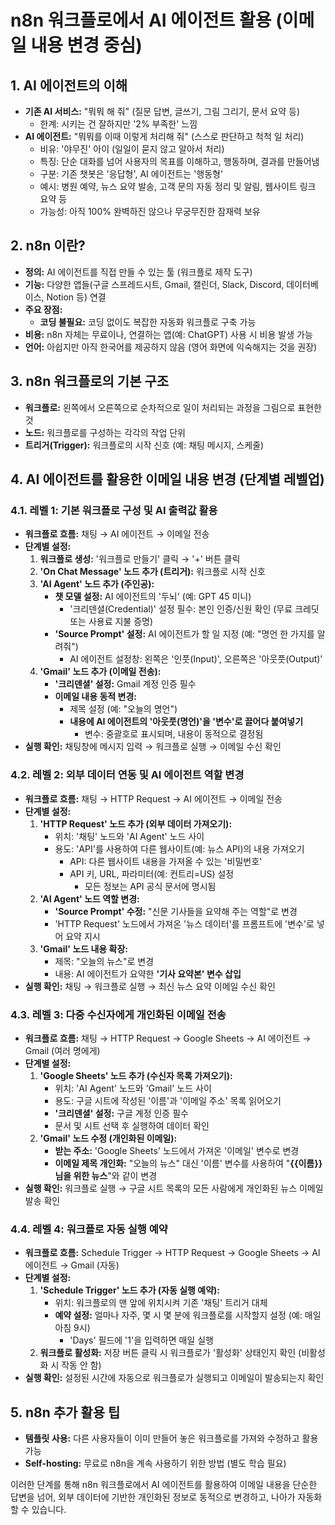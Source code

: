 
# n8n 워크플로에서 AI 에이전트 활용 (이메일 내용 변경 중심)

## 1. AI 에이전트의 이해
   -   **기존 AI 서비스:** "뭐뭐 해 줘" (질문 답변, 글쓰기, 그림 그리기, 문서 요약 등)
       -   한계: 시키는 건 잘하지만 '2% 부족한' 느낌
   -   **AI 에이전트:** "뭐뭐를 이때 이렇게 처리해 줘" (스스로 판단하고 척척 일 처리)
       -   비유: '야무진' 아이 (일일이 묻지 않고 알아서 처리)
       -   특징: 단순 대화를 넘어 사용자의 목표를 이해하고, 행동하며, 결과를 만들어냄
       -   구분: 기존 챗봇은 '응답형', AI 에이전트는 '행동형'
       -   예시: 병원 예약, 뉴스 요약 발송, 고객 문의 자동 정리 및 알림, 웹사이트 링크 요약 등
       -   가능성: 아직 100% 완벽하진 않으나 무궁무진한 잠재력 보유

## 2. n8n 이란?
   -   **정의:** AI 에이전트를 직접 만들 수 있는 툴 (워크플로 제작 도구)
   -   **기능:** 다양한 앱들(구글 스프레드시트, Gmail, 캘린더, Slack, Discord, 데이터베이스, Notion 등) 연결
   -   **주요 장점:**
       -   **코딩 불필요:** 코딩 없이도 복잡한 자동화 워크플로 구축 가능
   -   **비용:** n8n 자체는 무료이나, 연결하는 앱(예: ChatGPT) 사용 시 비용 발생 가능
   -   **언어:** 아쉽지만 아직 한국어를 제공하지 않음 (영어 화면에 익숙해지는 것을 권장)

## 3. n8n 워크플로의 기본 구조
   -   **워크플로:** 왼쪽에서 오른쪽으로 순차적으로 일이 처리되는 과정을 그림으로 표현한 것
   -   **노드:** 워크플로를 구성하는 각각의 작업 단위
   -   **트리거(Trigger):** 워크플로의 시작 신호 (예: 채팅 메시지, 스케줄)

## 4. AI 에이전트를 활용한 이메일 내용 변경 (단계별 레벨업)

### 4.1. 레벨 1: 기본 워크플로 구성 및 AI 출력값 활용
   -   **워크플로 흐름:** 채팅 → AI 에이전트 → 이메일 전송
   -   **단계별 설정:**
       1.  **워크플로 생성:** '워크플로 만들기' 클릭 → '+' 버튼 클릭
       2.  **'On Chat Message' 노드 추가 (트리거):** 워크플로 시작 신호
       3.  **'AI Agent' 노드 추가 (주인공):**
           -   **챗 모델 설정:** AI 에이전트의 '두뇌' (예: GPT 45 미니)
               -   '크리덴셜(Credential)' 설정 필수: 본인 인증/신원 확인 (무료 크레딧 또는 사용료 지불 증명)
           -   **'Source Prompt' 설정:** AI 에이전트가 할 일 지정 (예: "명언 한 가지를 알려줘")
               -   AI 에이전트 설정창: 왼쪽은 '인풋(Input)', 오른쪽은 '아웃풋(Output)'
       4.  **'Gmail' 노드 추가 (이메일 전송):**
           -   **'크리덴셜' 설정:** Gmail 계정 인증 필수
           -   **이메일 내용 동적 변경:**
               -   제목 설정 (예: "오늘의 명언")
               -   **내용에 AI 에이전트의 '아웃풋(명언)'을 '변수'로 끌어다 붙여넣기**
                   -   변수: 중괄호로 표시되며, 내용이 동적으로 결정됨
   -   **실행 확인:** 채팅창에 메시지 입력 → 워크플로 실행 → 이메일 수신 확인

### 4.2. 레벨 2: 외부 데이터 연동 및 AI 에이전트 역할 변경
   -   **워크플로 흐름:** 채팅 → HTTP Request → AI 에이전트 → 이메일 전송
   -   **단계별 설정:**
       1.  **'HTTP Request' 노드 추가 (외부 데이터 가져오기):**
           -   위치: '채팅' 노드와 'AI Agent' 노드 사이
           -   용도: 'API'를 사용하여 다른 웹사이트(예: 뉴스 API)의 내용 가져오기
               -   API: 다른 웹사이트 내용을 가져올 수 있는 '비밀번호'
               -   API 키, URL, 파라미터(예: 컨트리=US) 설정
                   -   모든 정보는 API 공식 문서에 명시됨
       2.  **'AI Agent' 노드 역할 변경:**
           -   **'Source Prompt' 수정:** "신문 기사들을 요약해 주는 역할"로 변경
           -   'HTTP Request' 노드에서 가져온 '뉴스 데이터'를 프롬프트에 '변수'로 넣어 요약 지시
       3.  **'Gmail' 노드 내용 확장:**
           -   제목: "오늘의 뉴스"로 변경
           -   내용: AI 에이전트가 요약한 **'기사 요약본' 변수 삽입**
   -   **실행 확인:** 채팅 → 워크플로 실행 → 최신 뉴스 요약 이메일 수신 확인

### 4.3. 레벨 3: 다중 수신자에게 개인화된 이메일 전송
   -   **워크플로 흐름:** 채팅 → HTTP Request → Google Sheets → AI 에이전트 → Gmail (여러 명에게)
   -   **단계별 설정:**
       1.  **'Google Sheets' 노드 추가 (수신자 목록 가져오기):**
           -   위치: 'AI Agent' 노드와 'Gmail' 노드 사이
           -   용도: 구글 시트에 작성된 '이름'과 '이메일 주소' 목록 읽어오기
           -   **'크리덴셜' 설정:** 구글 계정 인증 필수
           -   문서 및 시트 선택 후 실행하여 데이터 확인
       2.  **'Gmail' 노드 수정 (개인화된 이메일):**
           -   **받는 주소:** 'Google Sheets' 노드에서 가져온 '이메일' 변수로 변경
           -   **이메일 제목 개인화:** "오늘의 뉴스" 대신 '이름' 변수를 사용하여 "**{{이름}}님을 위한 뉴스**"와 같이 변경
   -   **실행 확인:** 워크플로 실행 → 구글 시트 목록의 모든 사람에게 개인화된 뉴스 이메일 발송 확인

### 4.4. 레벨 4: 워크플로 자동 실행 예약
   -   **워크플로 흐름:** Schedule Trigger → HTTP Request → Google Sheets → AI 에이전트 → Gmail (자동)
   -   **단계별 설정:**
       1.  **'Schedule Trigger' 노드 추가 (자동 실행 예약):**
           -   위치: 워크플로의 맨 앞에 위치시켜 기존 '채팅' 트리거 대체
           -   **예약 설정:** 얼마나 자주, 몇 시 몇 분에 워크플로를 시작할지 설정 (예: 매일 아침 9시)
               -   'Days' 필드에 '1'을 입력하면 매일 실행
       2.  **워크플로 활성화:** 저장 버튼 클릭 시 워크플로가 '활성화' 상태인지 확인 (비활성화 시 작동 안 함)
   -   **실행 확인:** 설정된 시간에 자동으로 워크플로가 실행되고 이메일이 발송되는지 확인

## 5. n8n 추가 활용 팁
   -   **템플릿 사용:** 다른 사용자들이 이미 만들어 놓은 워크플로를 가져와 수정하고 활용 가능
   -   **Self-hosting:** 무료로 n8n을 계속 사용하기 위한 방법 (별도 학습 필요)

이러한 단계를 통해 n8n 워크플로에서 AI 에이전트를 활용하여 이메일 내용을 단순한 답변을 넘어, 외부 데이터에 기반한 개인화된 정보로 동적으로 변경하고, 나아가 자동화할 수 있습니다.
